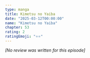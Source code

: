 ```yaml
---
type: manga
title: Kimetsu no Yaiba
date: "2025-03-12T00:00:00"
name: "Kimetsu no Yaiba"
chapter: 53
rating: 2
ratingEmoji: "⭐️⭐️"
---
```


_[No review was written for this episode]_